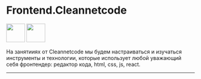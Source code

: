 # Frontend.Cleannetcode 
<img src="https://user-images.githubusercontent.com/54149866/136009480-440ed75d-2295-4a63-a495-873cba21e144.png" width="50" height="50"/> <img src="https://upload.wikimedia.org/wikipedia/commons/thumb/9/99/Unofficial_JavaScript_logo_2.svg/1200px-Unofficial_JavaScript_logo_2.svg.png" width="50" height="50"/> 

На занятииях от Cleannetcode мы будем настраиваться и изучаться инструменты и технологии, которые использует любой уважающий себя фронтендер: редактор кода, html, css, js, react.
____
